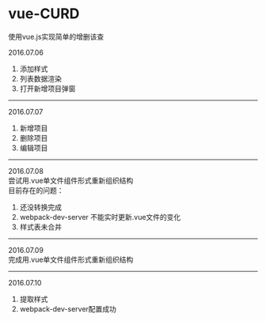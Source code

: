 # vue-CURD
使用vue.js实现简单的增删该查

2016.07.06  
1. 添加样式  
2. 列表数据渲染  
3. 打开新增项目弹窗  

---

2016.07.07  
1. 新增项目  
2. 删除项目  
3. 编辑项目  

---

2016.07.08  
尝试用.vue单文件组件形式重新组织结构  
目前存在的问题：  
1. 还没转换完成   
2. webpack-dev-server 不能实时更新.vue文件的变化   
3. 样式表未合并    

---

2016.07.09  
完成用.vue单文件组件形式重新组织结构  

---

2016.07.10    
1. 提取样式   
2. webpack-dev-server配置成功  



